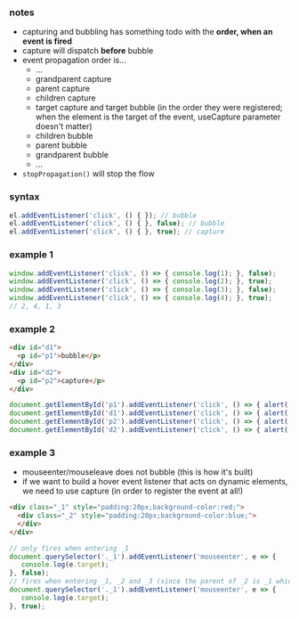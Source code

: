 ### notes

- capturing and bubbling has something todo with the **order, when an event is fired**
- capture will dispatch **before** bubble
- event propagation order is...
  - ...
  - grandparent capture
  - parent capture
  - children capture
  - target capture and target bubble (in the order they were registered; when the element is the target of the event, useCapture parameter doesn't matter)
  - children bubble
  - parent bubble
  - grandparent bubble
  - ...
- ```stopPropagation()``` will stop the flow

### syntax
```js
el.addEventListener('click', () { }); // bubble
el.addEventListener('click', () { }, false); // bubble
el.addEventListener('click', () { }, true); // capture
```

### example 1
```js
window.addEventListener('click', () => { console.log(1); }, false);
window.addEventListener('click', () => { console.log(2); }, true);
window.addEventListener('click', () => { console.log(3); }, false);
window.addEventListener('click', () => { console.log(4); }, true);
// 2, 4, 1, 3
```

### example 2
```html
<div id="d1">
  <p id="p1">bubble</p>
</div>
<div id="d2">
  <p id="p2">capture</p>
</div>
```
```js
document.getElementById('p1').addEventListener('click', () => { alert('p1'); }, false);
document.getElementById('d1').addEventListener('click', () => { alert('d1'); }, false);
document.getElementById('p2').addEventListener('click', () => { alert('p2'); }, true);
document.getElementById('d2').addEventListener('click', () => { alert('d2'); }, true);
```

### example 3

- mouseenter/mouseleave does not bubble (this is how it's built)
- if we want to build a hover event listener that acts on dynamic elements, we need to use capture (in order to register the event at all!)

```html
<div class="_1" style="padding:20px;background-color:red;">
  <div class="_2" style="padding:20px;background-color:blue;">
  </div>
</div>
```
```js
// only fires when entering _1
document.querySelector('._1').addEventListener('mouseenter', e => {
   console.log(e.target);
}, false);
// fires when entering _1, _2 and _3 (since the parent of _2 is _1 which can be captured)
document.querySelector('._1').addEventListener('mouseenter', e => {
   console.log(e.target);
}, true);
```